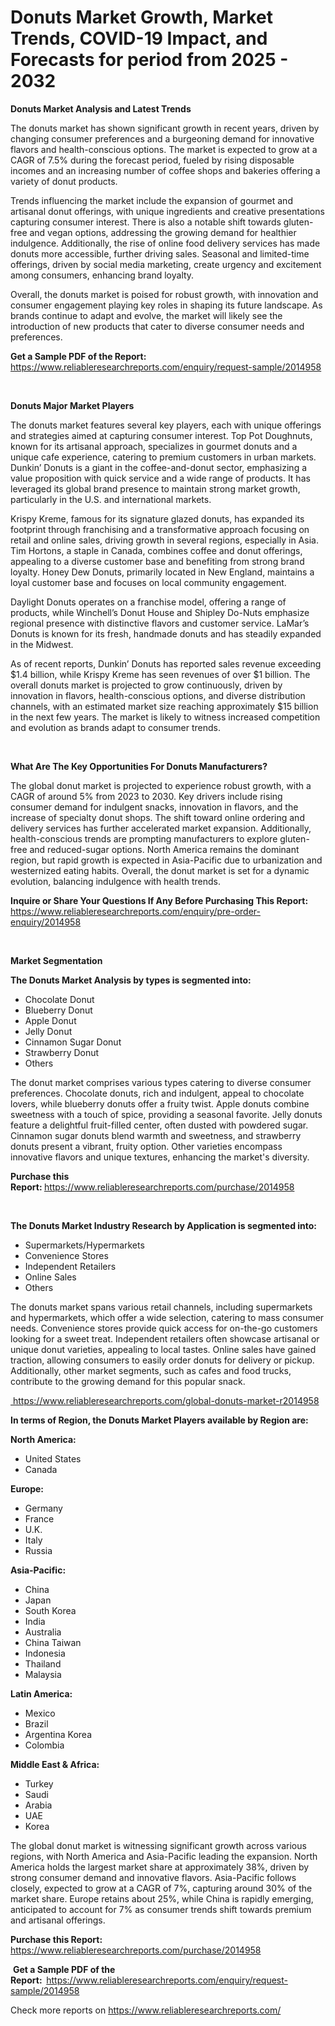 <p><h1>Donuts Market Growth, Market Trends, COVID-19 Impact, and Forecasts for period from 2025 - 2032</h1></p><p><strong>Donuts Market Analysis and Latest Trends</strong></p>
<p><p>The donuts market has shown significant growth in recent years, driven by changing consumer preferences and a burgeoning demand for innovative flavors and health-conscious options. The market is expected to grow at a CAGR of 7.5% during the forecast period, fueled by rising disposable incomes and an increasing number of coffee shops and bakeries offering a variety of donut products. </p><p>Trends influencing the market include the expansion of gourmet and artisanal donut offerings, with unique ingredients and creative presentations capturing consumer interest. There is also a notable shift towards gluten-free and vegan options, addressing the growing demand for healthier indulgence. Additionally, the rise of online food delivery services has made donuts more accessible, further driving sales. Seasonal and limited-time offerings, driven by social media marketing, create urgency and excitement among consumers, enhancing brand loyalty. </p><p>Overall, the donuts market is poised for robust growth, with innovation and consumer engagement playing key roles in shaping its future landscape. As brands continue to adapt and evolve, the market will likely see the introduction of new products that cater to diverse consumer needs and preferences.</p></p>
<p><strong>Get a Sample PDF of the Report:&nbsp;</strong> <a href="https://www.reliableresearchreports.com/enquiry/request-sample/2014958?utm_campaign=2227&utm_medium=2&utm_source=Github&utm_content=ia&utm_term=14022025&utm_id=donuts">https://www.reliableresearchreports.com/enquiry/request-sample/2014958</a></p>
<p>&nbsp;</p>
<p><strong>Donuts Major Market Players</strong></p>
<p><p>The donuts market features several key players, each with unique offerings and strategies aimed at capturing consumer interest. Top Pot Doughnuts, known for its artisanal approach, specializes in gourmet donuts and a unique cafe experience, catering to premium customers in urban markets. Dunkin’ Donuts is a giant in the coffee-and-donut sector, emphasizing a value proposition with quick service and a wide range of products. It has leveraged its global brand presence to maintain strong market growth, particularly in the U.S. and international markets.</p><p>Krispy Kreme, famous for its signature glazed donuts, has expanded its footprint through franchising and a transformative approach focusing on retail and online sales, driving growth in several regions, especially in Asia. Tim Hortons, a staple in Canada, combines coffee and donut offerings, appealing to a diverse customer base and benefiting from strong brand loyalty. Honey Dew Donuts, primarily located in New England, maintains a loyal customer base and focuses on local community engagement.</p><p>Daylight Donuts operates on a franchise model, offering a range of products, while Winchell’s Donut House and Shipley Do-Nuts emphasize regional presence with distinctive flavors and customer service. LaMar’s Donuts is known for its fresh, handmade donuts and has steadily expanded in the Midwest.</p><p>As of recent reports, Dunkin’ Donuts has reported sales revenue exceeding $1.4 billion, while Krispy Kreme has seen revenues of over $1 billion. The overall donuts market is projected to grow continuously, driven by innovation in flavors, health-conscious options, and diverse distribution channels, with an estimated market size reaching approximately $15 billion in the next few years. The market is likely to witness increased competition and evolution as brands adapt to consumer trends.</p></p>
<p>&nbsp;</p>
<p><strong>What Are The Key Opportunities For Donuts Manufacturers?</strong></p>
<p><p>The global donut market is projected to experience robust growth, with a CAGR of around 5% from 2023 to 2030. Key drivers include rising consumer demand for indulgent snacks, innovation in flavors, and the increase of specialty donut shops. The shift toward online ordering and delivery services has further accelerated market expansion. Additionally, health-conscious trends are prompting manufacturers to explore gluten-free and reduced-sugar options. North America remains the dominant region, but rapid growth is expected in Asia-Pacific due to urbanization and westernized eating habits. Overall, the donut market is set for a dynamic evolution, balancing indulgence with health trends.</p></p>
<p><strong>Inquire or Share Your Questions If Any Before Purchasing This Report:</strong> <a href="https://www.reliableresearchreports.com/enquiry/pre-order-enquiry/2014958?utm_campaign=2227&utm_medium=2&utm_source=Github&utm_content=ia&utm_term=14022025&utm_id=donuts">https://www.reliableresearchreports.com/enquiry/pre-order-enquiry/2014958</a></p>
<p>&nbsp;</p>
<p><strong>Market Segmentation</strong></p>
<p><strong>The Donuts Market Analysis by types is segmented into:</strong></p>
<p><ul><li>Chocolate Donut</li><li>Blueberry Donut</li><li>Apple Donut</li><li>Jelly Donut</li><li>Cinnamon Sugar Donut</li><li>Strawberry Donut</li><li>Others</li></ul></p>
<p><p>The donut market comprises various types catering to diverse consumer preferences. Chocolate donuts, rich and indulgent, appeal to chocolate lovers, while blueberry donuts offer a fruity twist. Apple donuts combine sweetness with a touch of spice, providing a seasonal favorite. Jelly donuts feature a delightful fruit-filled center, often dusted with powdered sugar. Cinnamon sugar donuts blend warmth and sweetness, and strawberry donuts present a vibrant, fruity option. Other varieties encompass innovative flavors and unique textures, enhancing the market's diversity.</p></p>
<p><strong>Purchase this Report:&nbsp;</strong><a href="https://www.reliableresearchreports.com/purchase/2014958?utm_campaign=2227&utm_medium=2&utm_source=Github&utm_content=ia&utm_term=14022025&utm_id=donuts">https://www.reliableresearchreports.com/purchase/2014958</a></p>
<p>&nbsp;</p>
<p><strong>The Donuts Market Industry Research by Application is segmented into:</strong></p>
<p><ul><li>Supermarkets/Hypermarkets</li><li>Convenience Stores</li><li>Independent Retailers</li><li>Online Sales</li><li>Others</li></ul></p>
<p><p>The donuts market spans various retail channels, including supermarkets and hypermarkets, which offer a wide selection, catering to mass consumer needs. Convenience stores provide quick access for on-the-go customers looking for a sweet treat. Independent retailers often showcase artisanal or unique donut varieties, appealing to local tastes. Online sales have gained traction, allowing consumers to easily order donuts for delivery or pickup. Additionally, other market segments, such as cafes and food trucks, contribute to the growing demand for this popular snack.</p></p>
<p><a href="https://www.reliableresearchreports.com/global-donuts-market-r2014958?utm_campaign=2227&utm_medium=2&utm_source=Github&utm_content=ia&utm_term=14022025&utm_id=donuts">&nbsp;https://www.reliableresearchreports.com/global-donuts-market-r2014958</a></p>
<p><strong>In terms of Region, the Donuts Market Players available by Region are:</strong></p>
<p>
    <p> <strong> North America: </strong>
        <ul>
            <li>United States</li>
            <li>Canada</li>
        </ul>
        </p> 
    <p> <strong> Europe: </strong>
        <ul>
            <li>Germany</li>
            <li>France</li>
            <li>U.K.</li>
            <li>Italy</li>
            <li>Russia</li>
        </ul>
        </p> 
    <p> <strong> Asia-Pacific: </strong>
        <ul>
            <li>China</li>
            <li>Japan</li>
            <li>South Korea</li>
            <li>India</li>
            <li>Australia</li>
            <li>China Taiwan</li>
            <li>Indonesia</li>
            <li>Thailand</li>
            <li>Malaysia</li>
        </ul>
        </p> 
    <p> <strong> Latin America: </strong>
        <ul>
            <li>Mexico</li>
            <li>Brazil</li>
            <li>Argentina Korea</li>
            <li>Colombia</li>
        </ul>
        </p> 
    <p> <strong> Middle East & Africa: </strong>
        <ul>
            <li>Turkey</li>
            <li>Saudi</li>
            <li>Arabia</li>
            <li>UAE</li>
            <li>Korea</li>
        </ul>
    </p>
    </p>
<p><p>The global donut market is witnessing significant growth across various regions, with North America and Asia-Pacific leading the expansion. North America holds the largest market share at approximately 38%, driven by strong consumer demand and innovative flavors. Asia-Pacific follows closely, expected to grow at a CAGR of 7%, capturing around 30% of the market share. Europe retains about 25%, while China is rapidly emerging, anticipated to account for 7% as consumer trends shift towards premium and artisanal offerings.</p></p>
<p><strong>Purchase this Report: </strong><a href="https://www.reliableresearchreports.com/purchase/2014958?utm_campaign=2227&utm_medium=2&utm_source=Github&utm_content=ia&utm_term=14022025&utm_id=donuts">https://www.reliableresearchreports.com/purchase/2014958</a></p>
<p>&nbsp;<strong>Get a Sample PDF of the Report:&nbsp;&nbsp;</strong><a href="https://www.reliableresearchreports.com/enquiry/request-sample/2014958?utm_campaign=2227&utm_medium=2&utm_source=Github&utm_content=ia&utm_term=14022025&utm_id=donuts">https://www.reliableresearchreports.com/enquiry/request-sample/2014958</a></p>
<p><strong></strong></p>
<p>Check more reports on <a href="https://www.reliableresearchreports.com/?utm_campaign=2227&utm_medium=2&utm_source=Github&utm_content=ia&utm_term=14022025&utm_id=donuts">https://www.reliableresearchreports.com/</a></p>